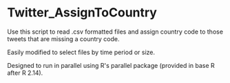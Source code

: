 # Twitter_AssignToCountry

Use this script to read .csv formatted files and assign country code to
those tweets that are missing a country code.

Easily modified to select files by time period or size.

Designed to run in parallel using R's parallel package (provided in base R after R 2.14).
